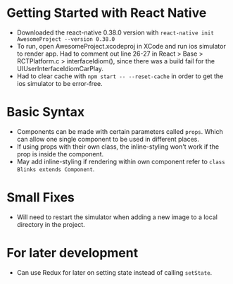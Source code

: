 # Getting Started with React Native

- Downloaded the react-native 0.38.0 version with ```react-native init AwesomeProject --version 0.38.0```
- To run, open AwesomeProject.xcodeproj in XCode and run ios simulator to render app. Had to comment out line 26-27 in React > Base > RCTPlatform.c > interfaceIdiom(), since there was a build fail for the UIUserInterfaceIdiomCarPlay.
- Had to clear cache with ```npm start -- --reset-cache``` in order to get the ios simulator to be error-free.

# Basic Syntax
- Components can be made with certain parameters called ```props```. Which can allow one single component to be used in different places.
- If using props with their own class, the inline-styling won't work if the prop is inside the component.
- May add inline-styling if rendering within own component refer to ```class Blinks extends Component```.

# Small Fixes
- Will need to restart the simulator when adding a new image to a local directory in the project.

# For later development
- Can use Redux for later on setting state instead of calling ```setState```.
